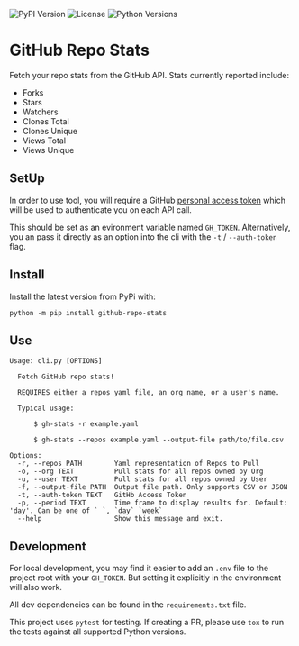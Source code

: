 ![PyPI Version](https://img.shields.io/pypi/v/github-repo-stats) ![License](https://img.shields.io/github/license/the-migus-group/github-repo-stats) ![Python Versions](https://img.shields.io/pypi/pyversions/github-repo-stats)

# GitHub Repo Stats

Fetch your repo stats from the GitHub API. Stats currently reported include:

- Forks
- Stars
- Watchers
- Clones Total
- Clones Unique
- Views Total
- Views Unique

## SetUp

In order to use tool, you will require a GitHub [personal access token](https://docs.github.com/en/authentication/keeping-your-account-and-data-secure/creating-a-personal-access-token) which will be used to authenticate you on each API call.

This should be set as an evironment variable named `GH_TOKEN`. Alternatively, you an pass it directly as an option into the cli with the `-t` / `--auth-token` flag.

## Install

Install the latest version from PyPi with:

```
python -m pip install github-repo-stats
```

## Use

```
Usage: cli.py [OPTIONS]

  Fetch GitHub repo stats!

  REQUIRES either a repos yaml file, an org name, or a user's name.

  Typical usage:

      $ gh-stats -r example.yaml

      $ gh-stats --repos example.yaml --output-file path/to/file.csv

Options:
  -r, --repos PATH        Yaml representation of Repos to Pull
  -o, --org TEXT          Pull stats for all repos owned by Org
  -u, --user TEXT         Pull stats for all repos owned by User
  -f, --output-file PATH  Output file path. Only supports CSV or JSON
  -t, --auth-token TEXT   GitHb Access Token
  -p, --period TEXT       Time frame to display results for. Default: 'day'. Can be one of ` `, `day` `week`
  --help                  Show this message and exit.
```

## Development

For local development, you may find it easier to add an `.env` file to the project root with your `GH_TOKEN`. But setting it explicitly in the environment will also work.

All dev dependencies can be found in the `requirements.txt` file.

This project uses `pytest` for testing. If creating a PR, please use `tox` to run the tests against all supported Python versions.
